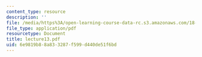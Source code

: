 ```yaml
---
content_type: resource
description: ''
file: /media/https%3A/open-learning-course-data-rc.s3.amazonaws.com/18-366-random-walks-and-diffusion-fall-2006/6e9819b88a833287f599d440de51f6bd_lecture13.pdf
file_type: application/pdf
resourcetype: Document
title: lecture13.pdf
uid: 6e9819b8-8a83-3287-f599-d440de51f6bd
---
```

